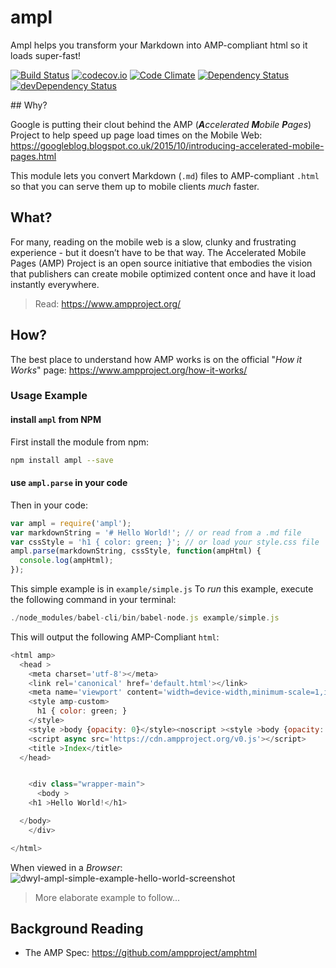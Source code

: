 # ampl

Ampl helps you transform your Markdown into AMP-compliant html so it loads super-fast!

[![Build Status](https://travis-ci.org/dwyl/ampl.svg?branch=master)](https://travis-ci.org/dwyl/ampl)
[![codecov.io](https://codecov.io/github/dwyl/ampl/coverage.svg?branch=master)](https://codecov.io/github/dwyl/ampl?branch=master)
[![Code Climate](https://codeclimate.com/github/dwyl/ampl/badges/gpa.svg)](https://codeclimate.com/github/dwyl/ampl)
[![Dependency Status](https://david-dm.org/dwyl/ampl.svg)](https://david-dm.org/dwyl/ampl)
[![devDependency Status](https://david-dm.org/dwyl/ampl/dev-status.svg)](https://david-dm.org/dwyl/ampl#info=devDependencies)

## Why?

Google is putting their clout behind the AMP
(_**A**ccelerated **M**obile **P**ages_) Project
to help speed up page load times on the Mobile Web:
https://googleblog.blogspot.co.uk/2015/10/introducing-accelerated-mobile-pages.html

This module lets you convert Markdown (`.md`) files to AMP-compliant `.html`
so that you can serve them up to mobile clients *much* faster.

## What?

For many, reading on the mobile web is a slow, clunky and frustrating experience - but it doesn’t have to be that way.
The Accelerated Mobile Pages (AMP) Project is an open source initiative that embodies the vision that publishers
can create mobile optimized content once and have it load instantly everywhere.

> Read: https://www.ampproject.org/

## How?

The best place to understand how AMP works is on
the official "*How it Works*" page:
https://www.ampproject.org/how-it-works/

### Usage Example

#### install `ampl` from NPM

First install the module from npm:

```sh
npm install ampl --save
```

#### use `ampl.parse` in your code

Then in your code:

```js
var ampl = require('ampl');
var markdownString = '# Hello World!'; // or read from a .md file
var cssStyle = 'h1 { color: green; }'; // or load your style.css file
ampl.parse(markdownString, cssStyle, function(ampHtml) {
  console.log(ampHtml);
});
```
This simple example is in `example/simple.js`
To *run* this example, execute the following command in your terminal:

```js
./node_modules/babel-cli/bin/babel-node.js example/simple.js
```

This will output the following AMP-Compliant `html`:
```js
<html amp>
  <head >
    <meta charset='utf-8'></meta>
    <link rel='canonical' href='default.html'></link>
    <meta name='viewport' content='width=device-width,minimum-scale=1,initial-scale=1'></meta>
    <style amp-custom>
      h1 { color: green; }
    </style>
    <style >body {opacity: 0}</style><noscript ><style >body {opacity: 1}</style></noscript>
    <script async src='https://cdn.ampproject.org/v0.js'></script>
    <title >Index</title>
  </head>


    <div class="wrapper-main">
      <body >
    <h1 >Hello World!</h1>

  </body>
    </div>

</html>
```
When viewed in a *Browser*:
![dwyl-ampl-simple-example-hello-world-screenshot](https://cloud.githubusercontent.com/assets/194400/12456755/1ff076fc-bf99-11e5-869a-339d134cb50f.png)

> More elaborate example to follow...

## Background Reading

+ The AMP Spec: https://github.com/ampproject/amphtml
